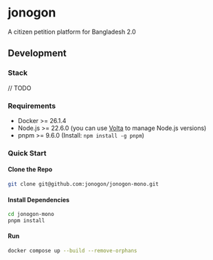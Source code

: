 # jonogon
A citizen petition platform for Bangladesh 2.0

## Development

### Stack
// TODO

### Requirements

- Docker >= 26.1.4
- Node.js >= 22.6.0 (you can use [Volta](https://volta.sh/) to manage Node.js versions)
- pnpm >= 9.6.0 (Install: `npm install -g pnpm`)

### Quick Start

#### Clone the Repo

```bash
git clone git@github.com:jonogon/jonogon-mono.git
```

#### Install Dependencies

```bash
cd jonogon-mono
pnpm install
```

#### Run

```bash
docker compose up --build --remove-orphans
```
